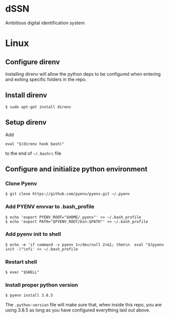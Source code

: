 # dSSN
Ambitious digital identification system


# Linux

## Configure direnv
Installing direnv will allow the python deps to be configured when entering
and exiting specific folders in the repo.

## Install direnv
```
$ sudo apt-get install direnv
```

## Setup direnv
Add 
```
eval "$(direnv hook bash)"
```
to the end of `~/.bashrc` file


## Configure and initialize python environment

### Clone Pyenv
```
$ git clone https://github.com/pyenv/pyenv.git ~/.pyenv
```

### Add PYENV envvar to .bash_profile
```
$ echo 'export PYENV_ROOT="$HOME/.pyenv"' >> ~/.bash_profile
$ echo 'export PATH="$PYENV_ROOT/bin:$PATH"' >> ~/.bash_profile
```
### Add pyenv init to shell
```
$ echo -e 'if command -v pyenv 1>/dev/null 2>&1; then\n  eval "$(pyenv init -)"\nfi' >> ~/.bash_profile
```

### Restart shell
```
$ exec "$SHELL"
```

### Install proper python version
```
$ pyenv install 3.8.5
```

The `.python-version` file will make sure that, when inside this repo, you are using 3.8.5
as long as you have configured everything laid out above.
